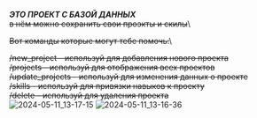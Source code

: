 ***ЭТО  ПРОЕКТ С БАЗОЙ ДАННЫХ***\
~~в нём можно сохранить свои проэкты и скилы~~\

~~Вот команды которые могут тебе помочь:~~\

~~/new_project - используй для добавления нового проекта~~\
~~/projects - используй для отображения всех проектов~~\
~~/update_projects - используй для изменения данных о проекте~~\
~~/skills - используй для привязки навыков к проекту~~\
~~/delete - используй для удаления проекта~~\
![2024-05-11_13-17-15](https://github.com/Jproga/db_profect/assets/138982927/0003aed4-1994-4e58-aa74-ac9e38132d05)
![2024-05-11_13-16-36](https://github.com/Jproga/db_profect/assets/138982927/16bdaf8b-fe2d-45ff-8257-233f597c6c0c)

